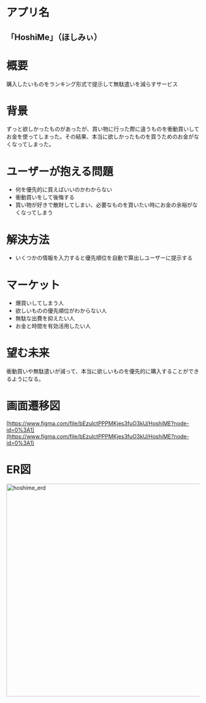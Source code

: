 # アプリ名
## 「HoshiMe」（ほしみぃ）

# 概要
購入したいものをランキング形式で提示して無駄遣いを減らすサービス

# 背景
ずっと欲しかったものがあったが、買い物に行った際に違うものを衝動買いしてお金を使ってしまった。その結果、本当に欲しかったものを買うためのお金がなくなってしまった。

# ユーザーが抱える問題
- 何を優先的に買えばいいのかわからない
- 衝動買いをして後悔する
- 買い物が好きで散財してしまい、必要なものを買いたい時にお金の余裕がなくなってしまう

# 解決方法
- いくつかの情報を入力すると優先順位を自動で算出しユーザーに提示する

# マーケット
- 爆買いしてしまう人
- 欲しいものの優先順位がわからない人
- 無駄な出費を抑えたい人
- お金と時間を有効活用したい人

# 望む未来
衝動買いや無駄遣いが減って、本当に欲しいものを優先的に購入することができるようになる。

# 画面遷移図
[https://www.figma.com/file/bEzulctPPPMKjes3fuO3kU/HoshiME?node-id=0%3A1](https://www.figma.com/file/bEzulctPPPMKjes3fuO3kU/HoshiME?node-id=0%3A1)

# ER図
<img width="555" alt="hoshime_erd" src="https://user-images.githubusercontent.com/76583053/147761791-8d12b707-d2fa-4e65-9463-87e5c5bbc570.png">
